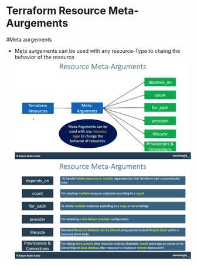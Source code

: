 # Terraform Resource Meta-Aurgements
#Meta aurgements
- Meta aurgements can be used with any resource-Type  to chaing the behavior of the resource 
![img.png](img.png)
![img_1.png](img_1.png)